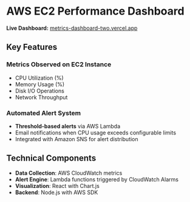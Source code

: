 # AWS EC2 Performance Dashboard

**Live Dashboard:** [metrics-dashboard-two.vercel.app](https://metrics-dashboard-two.vercel.app)

## Key Features

### Metrics Observed on EC2 Instance
- CPU Utilization (%)
- Memory Usage (%)
- Disk I/O Operations
- Network Throughput

### Automated Alert System
- **Threshold-based alerts** via AWS Lambda
- Email notifications when CPU usage exceeds configurable limits
- Integrated with Amazon SNS for alert distribution

## Technical Components
- **Data Collection**: AWS CloudWatch metrics
- **Alert Engine**: Lambda functions triggered by CloudWatch Alarms
- **Visualization**: React with Chart.js
- **Backend**: Node.js with AWS SDK
